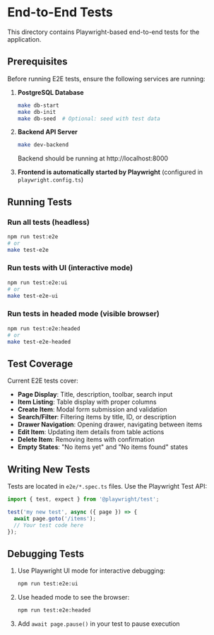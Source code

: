 # End-to-End Tests

This directory contains Playwright-based end-to-end tests for the application.

## Prerequisites

Before running E2E tests, ensure the following services are running:

1. **PostgreSQL Database**
   ```bash
   make db-start
   make db-init
   make db-seed  # Optional: seed with test data
   ```

2. **Backend API Server**
   ```bash
   make dev-backend
   ```
   Backend should be running at http://localhost:8000

3. **Frontend is automatically started by Playwright** (configured in `playwright.config.ts`)

## Running Tests

### Run all tests (headless)
```bash
npm run test:e2e
# or
make test-e2e
```

### Run tests with UI (interactive mode)
```bash
npm run test:e2e:ui
# or
make test-e2e-ui
```

### Run tests in headed mode (visible browser)
```bash
npm run test:e2e:headed
# or
make test-e2e-headed
```

## Test Coverage

Current E2E tests cover:

- **Page Display**: Title, description, toolbar, search input
- **Item Listing**: Table display with proper columns
- **Create Item**: Modal form submission and validation
- **Search/Filter**: Filtering items by title, ID, or description
- **Drawer Navigation**: Opening drawer, navigating between items
- **Edit Item**: Updating item details from table actions
- **Delete Item**: Removing items with confirmation
- **Empty States**: "No items yet" and "No items found" states

## Writing New Tests

Tests are located in `e2e/*.spec.ts` files. Use the Playwright Test API:

```typescript
import { test, expect } from '@playwright/test';

test('my new test', async ({ page }) => {
  await page.goto('/items');
  // Your test code here
});
```

## Debugging Tests

1. Use Playwright UI mode for interactive debugging:
   ```bash
   npm run test:e2e:ui
   ```

2. Use headed mode to see the browser:
   ```bash
   npm run test:e2e:headed
   ```

3. Add `await page.pause()` in your test to pause execution
